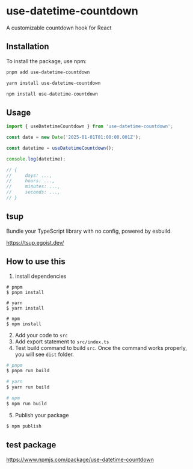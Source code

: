 # use-datetime-countdown
A customizable countdown hook for React

## Installation

To install the package, use npm:

```bash
pnpm add use-datetime-countdown

yarn install use-datetime-countdown

npm install use-datetime-countdown
```

## Usage

```typescript
import { useDatetimeCountdown } from 'use-datetime-countdown';

const date = new Date('2025-01-01T01:00:00.001Z');

const datetime = useDatetimeCountdown();

console.log(datetime);

// {
//     days: ...,
//     hours: ...,
//     minutes: ...,
//     seconds: ...,
// }
```

## tsup
Bundle your TypeScript library with no config, powered by esbuild.

https://tsup.egoist.dev/

## How to use this
1. install dependencies
```
# pnpm
$ pnpm install

# yarn
$ yarn install

# npm
$ npm install
```
2. Add your code to `src`
3. Add export statement to `src/index.ts`
4. Test build command to build `src`.
Once the command works properly, you will see `dist` folder.

```zsh
# pnpm
$ pnpm run build

# yarn
$ yarn run build

# npm
$ npm run build
```
5. Publish your package

```zsh
$ npm publish
```


## test package
https://www.npmjs.com/package/use-datetime-countdown
